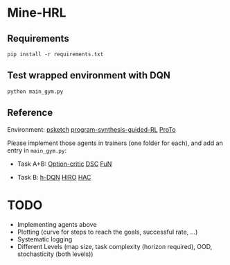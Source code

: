 # Mine-HRL

## Requirements
`pip install -r requirements.txt`

## Test wrapped environment with DQN
`python main_gym.py`

## Reference
Environment:
    [psketch](https://github.com/jacobandreas/psketch)
    [program-synthesis-guided-RL](https://github.com/yycdavid/program-synthesis-guided-RL)
    [ProTo](https://github.com/sjtuytc/Neurips21-ProTo-Program-guided-Transformers-for-Program-guided-Tasks)

Please implement those agents in trainers (one folder for each), and add an entry in `main_gym.py`:
- Task A+B:
    [Option-critic](https://github.com/lweitkamp/option-critic-pytorch)
    [DSC](https://github.com/deep-skill-chaining/deep-skill-chaining)
    [FuN](https://github.com/lweitkamp/feudalnets-pytorch)

- Task B:
    [h-DQN](https://github.com/skumar9876/Hierarchical-DQN)
    [HIRO](https://github.com/watakandai/hiro_pytorch)
    [HAC](https://github.com/andrew-j-levy/Hierarchical-Actor-Critc-HAC-)


# TODO
- Implementing agents above
- Plotting (curve for steps to reach the goals, successful rate, ...)
- Systematic logging
- Different Levels (map size, task complexity (horizon required), OOD, stochasticity (both levels))
